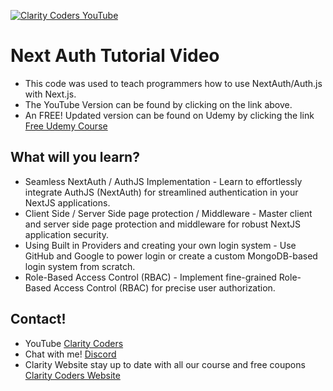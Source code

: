 <a href="https://youtu.be/GS_0ZKzrvk0" target="_blank"><img src="https://www.claritycoders.com/_next/image?url=%2FClarityCodersAlpha.png&w=256&q=75" title="Clarity Coders YouTube" /></a>
# Next Auth Tutorial Video
- This code was used to teach programmers how to use NextAuth/Auth.js with Next.js.
- The YouTube Version can be found by clicking on the link above.
- An FREE! Updated version can be found on Udemy by clicking the link <a href="https://www.udemy.com/course/nextauth-nextjs-cc/?couponCode=C9622654181134A4AE79" target="_blank">Free Udemy Course</a>

## What will you learn?
- Seamless NextAuth / AuthJS Implementation - Learn to effortlessly integrate AuthJS (NextAuth) for streamlined authentication in your NextJS applications.
- Client Side / Server Side page protection / Middleware - Master client and server side page protection and middleware for robust NextJS application security.
- Using Built in Providers and creating your own login system - Use GitHub and Google to power login or create a custom MongoDB-based login system from scratch.
- Role-Based Access Control (RBAC) - Implement fine-grained Role-Based Access Control (RBAC) for precise user authorization.

## Contact!
- YouTube <a href="https://www.youtube.com/claritycoders" target="_blank">Clarity Coders</a>
- Chat with me! <a href="https://discord.gg/cAWW5qq" target="_blank">Discord</a>
- Clarity Website stay up to date with all our course and free coupons <a href="https://www.youtube.com/claritycoders" target="_blank">Clarity Coders Website</a>